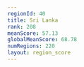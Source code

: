 ```yaml
---
regionId: 40
title: Sri Lanka
rank: 208
meanScore: 57.13
globalMeanScore: 68.78
numRegions: 220
layout: region_score
---
```

